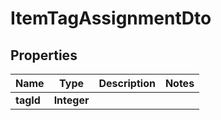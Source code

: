 

# ItemTagAssignmentDto


## Properties

| Name | Type | Description | Notes |
|------------ | ------------- | ------------- | -------------|
|**tagId** | **Integer** |  |  |



